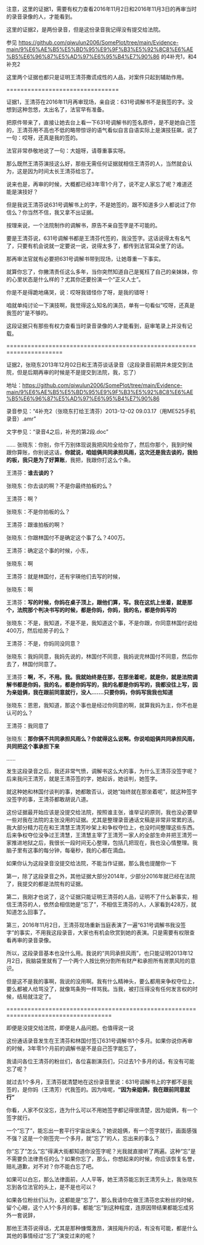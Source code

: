 注意，这里的证据1，需要有权力查看2016年11月2日和2016年11月3日的再审当时的录音录像的人，才能看到。

这里的证据2，是两份录音，但是这份录音我记得没有提交给法院。

参见 https://github.com/qiwulun2006/SomePlot/tree/main/Evidence-main/9%E6%AE%B5%E5%BD%95%E9%9F%B3%E5%92%8C8%E6%AE%B5%E6%96%87%E5%AD%97%E6%95%B4%E7%90%86   的4补充1，和4补充2

这里两个证据也都只是证明王清芬撒谎成性的人品，对案件只起到辅助作用。



================================

证据1，王清芬在2016年11月再审现场，亲自说：631号调解书不是我签的字。没想到这种忽悠，太出名了，法官早有准备。

把原件带来了，直接让她去台上看一下631号调解书的签名原件，是不是她自己签的，王清芬用不高也不低的略带惊讶的语气看似自言自语实际上是演技狂飙，说了一句：哎呀，还真是我的签的。

法官非常恭敬地说了一句：大姐呀，请尊重事实呀。

那么既然王清芬演技这么好，那些无需任何证据就相信王清芬的人，当然就会认为，这是因为时间太长王清芬给忘了。

说来也是，再审的时候，大概都已经3年零1个月了，说不定人家忘了呢？难道还能是演技好？

但是我说王清芬说631号调解书上的字，不是她签的，跟不知道多少人都说过了你信么？你当然不信，我又拿不出证据。

按理来说，一个法院制作的调解书，原告不亲自签字是不可能的。

要是王清芬说，631号调解书都是王清芬代签的，我没签字。这话说得太有名气了，只要有机会说就一定要说一说，说得太多了，都传到法官耳朵里了的话。

那再审法官就有必要把631号调解书带到现场，让她尊重一下事实。

就算你忘了，你撇清责任这么多年，当你突然知道自己是冤枉了自己的亲妹妹，你的心里状态是什么样的？尤其你还要扮演一个“正义人士”。

你是不是得跪地痛哭，说：哎呀我错怪你了呀，是我的错呀！

咱就单纯讨论一下演技啊，我觉得这么知名的演员，单有一句看似“哎呀，还真是我签的”是不够的。

这段证据只有那些有权力查看当时录音录像的人才能看到，庭审笔录上并没有记载。

======================================================================

证据2，张晓东2013年12月02日和王清芬谈话录音（这段录音前期并未提交到法院，但是后期再审的时候是不是提交到法院，我，忘了）

地址：https://github.com/qiwulun2006/SomePlot/tree/main/Evidence-main/9%E6%AE%B5%E5%BD%95%E9%9F%B3%E5%92%8C8%E6%AE%B5%E6%96%87%E5%AD%97%E6%95%B4%E7%90%86

录音参见：“4补充2（张晓东打给王清芬）2013-12-02 09.03.17（用ME525手机录音）.amr”

文字参见：“录音4之后，补充的第2段.doc”

......
张晓东：你别，你千万别体现说我把风险全给你了，然后你那个，我到时候跟你算账，你别说这话，**你就说，咱姐俩共同承担风雨，这次还是我去谈的，我拍的板，我只是为了好算账**，我把，我跟你打这么个条。

王清芬：**谁去谈的？**

张晓东：你去谈的啊？不是你最终拍板的么？

王清芬：啊？

张晓东：不是你拍板的么？

王清芬：跟谁拍板的啊？

张晓东：你跟林国付不是确定这个事了么？400万。

王清芬：确定这个事的时候，小东，

张晓东：啊

王清芬：就是林国付，还有宇瑛他们去写的时候，

张晓东：啊

王清芬：**写的时候，你妈在桌子顶上，跟他们算，写。我在这炕上坐着，就是那个，法院那个判决书写的时候，都是你妈，你妈，我的名，都是你妈写的**

张晓东：不是，我知道，不是不是，我知道这个事，不是你跟，你同意林国付说给400万，然后给房子的么？

王清芬：不是，你妈同没同意？

张晓东：我妈同意，我妈先说的，林国付不同意，我妈说完林国付不同意，然后你去了，林国付同意了。

王清芬：**啊，不，不用。我。我就始终是在那，在那坐着呢，就是你，就是法院调解书都是你妈，我的名，都是你妈写的，我的名都是你妈写的，我都没往上写，因为亲姐俩，我在跟前同意就行，没人…….只要你妈，你妈写我我也知道**

张晓东：恩恩，我知道，那这个事也是经过你同意的啊，就算我妈为主，你不也是认可的么？

王清芬：我同意了

张晓东：**那你俩不共同承担风雨么？你就得这么说啊。你说咱姐俩共同承担风雨，共同把这个事承担下来**

......

发生这段录音之后，我还非常气愤，调解书这么大的事，为什么王清芬没签字呢？后来我问王清芳，就是王清芬签的字，她起诉，她谈判，她签字。

就这种她和林国付谈判的事，她都敢否认，说她“始终就在那坐着呢”，就这种签字没签字的事，王清芬都敢胡说八道。

这份证据最开始应该是没提交给法院，按照谁主张，谁举证的原则，我也没必要举一些对我在法院的主张没用的证据。尤其是整理录音通话文稿是非常非常累的活。我大部分精力花在和王清慧王清芳吵架上和争权夺位上，也没时间整理这些东西。后来争权夺位没争过王清慧，王清慧主宰了王清芳一家人的全部生命并把王清芳一家推进地狱之后，我很长一段时间无心整理，包括几把现在，我也没心情整理。我脑子里有这事的每分钟，每毫秒，我的心都在滴血。

如果你认为这段录音没提交给法院，不能当作证据，那么我也提醒你一下

第一，除了这段录音之外，其他证据大部分2014年，少部分2016年就已经在法院了，我提交的都是法院有的证据。

第二，我刚才也说了，这个证据只能证明王清芬的人品，证明不了什么新事实，相信王清芬的人，依然会相信她是“忘了”，不相信王清芬的人，人家看到428万，就知道怎么回事了。

第三，2016年11月2日，王清芬现场重新当庭表演了一遍“631号调解书我没签字”的事实，不用我这段录音，大家也有机会欣赏到她的表演。只是需要有权限查看再审的录音录像。

所以，这段录音基本也没什么用。我说的“共同承担风雨”，也只能证明2013年12月2日，我脑袋里就有了一个两个人按比例分割所有财产和承担所有房票风险的意识。

但是这不是我的事啊，我说的没用啊。我有什么精神头，要么都用来争权夺位上，要么都被人给骂没了，就像骂条狗一样骂我。当我，被打压得没有任何发言权的时候，结局就注定了。

====================================================================================

即便是没提交给法院，即便是人品问题。也值得说一说

这份通话录音发生在王清芬和林国付签订631号调解书1个多月。如果你说你再审的时候，3年零1个月前的调解书是不是自己签字能忘了，

我请问各位王清芬的粉丝们，各位喜剧演员们，只过去1个多月的话，有没有可能忘了呢？

就过去1个多月，王清芬就清楚地在这份录音里说：631号调解书上的字都不是我签的，是你妈（王清芳）代我签的。因为啥呢，**“因为亲姐俩，我在跟前同意就行”**

你看，人家不仅没忘，连为什么可以不用她签字都记得很清楚，因为姐俩，有一个签字就行。

一个“忘了”，能忘出一套平行宇宙出来么？她说姐俩，有一个签字就行，画面感强不强？这是一个刚签完一个多月，就“忘了”的人，忘出来的事么？

你“忘了”怎么“忘”得满大街都知道你没签字呢？光我就直接听了两遍。这种“忘”是不需要负法律责任的么？如果你忘了，那么，你想起来的时候，你应该恢复名誉，赔礼道歉，对不对？你不能白忘了吧。

如果可以白忘，那么法律面前，人人平等，她王清芬能忘到王清芳头上，我张晓东忘到各位法官的头上，是不是也可以？

如果各位粉丝们认为，这都能是“忘了”，那么我请你在做王清芬忠实粉丝的时候，留个心眼，这个人1个多月的事，都能“忘”到这种程度，连原因带结果都能忘成另外一套说辞，

那他王清芬说得话，尤其是那种慷慨激昂，演技飚升的话，有没有可能，都是什么其他的事情经过“忘了”演变过来的呢？
